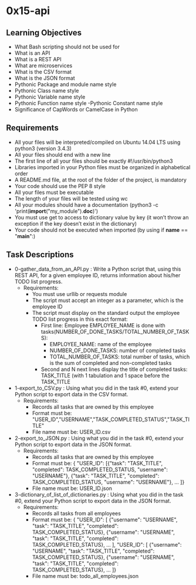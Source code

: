 # 0x15-api

## Learning Objectives

- What Bash scripting should not be used for
- What is an API
- What is a REST API
- What are microservices
- What is the CSV format
- What is the JSON format
- Pythonic Package and module name style
- Pythonic Class name style
- Pythonic Variable name style
- Pythonic Function name style
-Pythonic Constant name style
- Significance of CapWords or CamelCase in Python

## Requirements
- All your files will be interpreted/compiled on Ubuntu 14.04 LTS using python3 (version 3.4.3)
- All your files should end with a new line
- The first line of all your files should be exactly #!/usr/bin/python3
- Libraries imported in your Python files must be organized in alphabetical order
- A README.md file, at the root of the folder of the project, is mandatory
- Your code should use the PEP 8 style
- All your files must be executable
- The length of your files will be tested using wc
- All your modules should have a documentation (python3 -c 'print(__import__("my_module").__doc__)')
- You must use get to access to dictionary value by key (it won’t throw an exception if the key doesn’t exist in the dictionary)
- Your code should not be executed when imported (by using if __name__ == "__main__":)

## Task Descriptions
- 0-gather_data_from_an_API.py : Write a Python script that, using this REST API, for a given employee ID, returns information about his/her TODO list progress.
    - Requirements:
        - You must use urllib or requests module
        - The script must accept an integer as a parameter, which is the employee ID
        - The script must display on the standard output the employee TODO list progress in this exact format: 
            - First line: Employee EMPLOYEE_NAME is done with tasks(NUMBER_OF_DONE_TASKS/TOTAL_NUMBER_OF_TASKS):
                - EMPLOYEE_NAME: name of the employee
                - NUMBER_OF_DONE_TASKS: number of completed tasks
                - TOTAL_NUMBER_OF_TASKS: total number of tasks, which is the sum of completed and non-completed tasks
            - Second and N next lines display the title of completed tasks: TASK_TITLE (with 1 tabulation and 1 space before the TASK_TITLE
- 1-export_to_CSV.py : Using what you did in the task #0, extend your Python script to export data in the CSV format.
    - Requirements:
        - Records all tasks that are owned by this employee
        - Format must be: "USER_ID","USERNAME","TASK_COMPLETED_STATUS","TASK_TITLE"
        - File name must be: USER_ID.csv
- 2-export_to_JSON.py : Using what you did in the task #0, extend your Python script to export data in the JSON format.
    - Requirements:
        - Records all tasks that are owned by this employee
        - Format must be: { "USER_ID": [{"task": "TASK_TITLE", "completed": TASK_COMPLETED_STATUS, "username": "USERNAME"}, {"task": "TASK_TITLE", "completed": TASK_COMPLETED_STATUS, "username": "USERNAME"}, ... ]}
        - File name must be: USER_ID.json
- 3-dictionary_of_list_of_dictionaries.py : Using what you did in the task #0, extend your Python script to export data in the JSON format.
    - Requirements:
        - Records all tasks from all employees
        - Format must be: { "USER_ID": [ {"username": "USERNAME", "task": "TASK_TITLE", "completed": TASK_COMPLETED_STATUS}, {"username": "USERNAME", "task": "TASK_TITLE", "completed": TASK_COMPLETED_STATUS}, ... ], "USER_ID": [ {"username": "USERNAME", "task": "TASK_TITLE", "completed": TASK_COMPLETED_STATUS}, {"username": "USERNAME", "task": "TASK_TITLE", "completed": TASK_COMPLETED_STATUS}, ... ]}
        - File name must be: todo_all_employees.json
